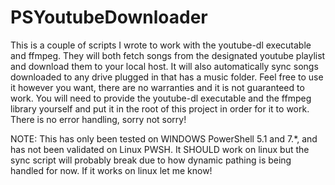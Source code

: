 # PSYoutubeDownloader

This is a couple of scripts I wrote to work with the youtube-dl executable and ffmpeg. They will both fetch songs from the designated youtube playlist and download them to your local host. It will also automatically sync songs downloaded to any drive plugged in that has a music folder. Feel free to use it however you want, there are no warranties and it is not guaranteed to work. You will need to provide the youtube-dl executable and the ffmpeg library yourself and put it in the root of this project in order for it to work. There is no error handling, sorry not sorry!

NOTE: This has only been tested on WINDOWS PowerShell 5.1 and 7.*, and has not been validated on Linux PWSH. It SHOULD work on linux but the sync script will probably break due to how dynamic pathing is being handled for now. If it works on linux let me know! 